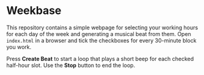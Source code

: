 # Weekbase

This repository contains a simple webpage for selecting your working hours for each day of the week and generating a musical beat from them. Open `index.html` in a browser and tick the checkboxes for every 30-minute block you work.

Press **Create Beat** to start a loop that plays a short beep for each
checked half-hour slot. Use the **Stop** button to end the loop.
